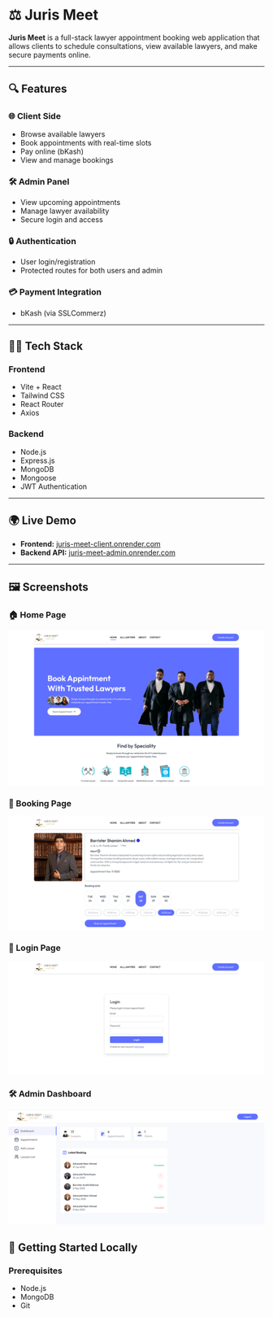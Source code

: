 # ⚖️ Juris Meet

**Juris Meet** is a full-stack lawyer appointment booking web application that allows clients to schedule consultations, view available lawyers, and make secure payments online.

---

## 🔍 Features

### 🌐 Client Side
- Browse available lawyers
- Book appointments with real-time slots
- Pay online (bKash)
- View and manage bookings

### 🛠️ Admin Panel
- View upcoming appointments
- Manage lawyer availability
- Secure login and access

### 🔒 Authentication
- User login/registration
- Protected routes for both users and admin

### 💳 Payment Integration
- bKash (via SSLCommerz)


---

## 🧑‍💻 Tech Stack

### Frontend
- Vite + React
- Tailwind CSS
- React Router
- Axios

### Backend
- Node.js
- Express.js
- MongoDB
- Mongoose
- JWT Authentication

---

## 🌍 Live Demo

- **Frontend:** [juris-meet-client.onrender.com](https://juris-meet-frontendd.onrender.com/)
- **Backend API:** [juris-meet-admin.onrender.com](https://juris-meet-admin.onrender.com/)

---


## 🖼️ Screenshots

### 🏠 Home Page
![Home Page](./images/frontend_home_page.png)

### 📅 Booking Page
![Booking Page](./images/booking_page.png)

### 🔐 Login Page
![Login](./images/login_page.png)

### 🛠️ Admin Dashboard
![Admin Dashboard](./images/admin_dashboard.png)
## 🚀 Getting Started Locally

### Prerequisites

- Node.js
- MongoDB
- Git


